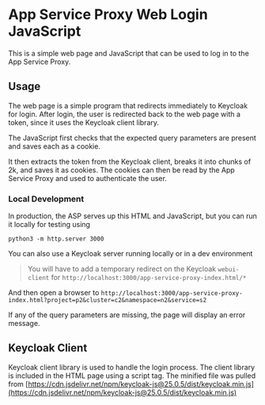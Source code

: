<!--
SPDX-FileCopyrightText: (C) 2025 Intel Corporation
SPDX-License-Identifier: Apache-2.0
-->

# App Service Proxy Web Login JavaScript

This is a simple web page and JavaScript that can be used to log in to the App Service Proxy.

## Usage

The web page is a simple program that redirects immediately to Keycloak for login. After login, the user is redirected
back to the web page with a token, since it uses the Keycloak client library.

The JavaScript first checks that the expected query parameters are present and saves each as a cookie.

It then extracts the token from the Keycloak client, breaks it into chunks of 2k, and saves it
as cookies. The cookies can then be read by the App Service Proxy and used to authenticate the user.

### Local Development

In production, the ASP serves up this HTML and JavaScript, but you can run it locally for testing using

```shell
python3 -m http.server 3000
```

You can also use a Keycloak server running locally or in a dev environment

> You will have to add a temporary redirect on the Keycloak `webui-client` for `http://localhost:3000/app-service-proxy-index.html/*`

And then open a browser to `http://localhost:3000/app-service-proxy-index.html?project=p2&cluster=c2&namespace=n2&service=s2`

If any of the query parameters are missing, the page will display an error message.

## Keycloak Client

Keycloak client library is used to handle the login process. The client library is included in the HTML page using a
script tag. The minified file was pulled from [https://cdn.jsdelivr.net/npm/keycloak-js@25.0.5/dist/keycloak.min.js](https://cdn.jsdelivr.net/npm/keycloak-js@25.0.5/dist/keycloak.min.js)
